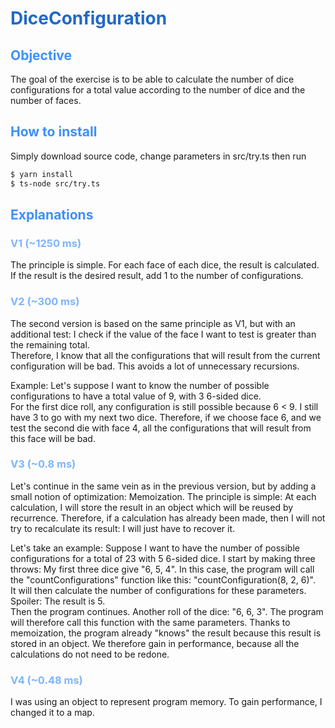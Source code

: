 # <span style="color:#2069c8;">DiceConfiguration</span>

## <span style="color:#3d90fa;">Objective</span>

The goal of the exercise is to be able to calculate the number of dice configurations for a total value according to the
number of dice and the number of faces.

## <span style="color:#3d90fa;">How to install</span>

Simply download source code, change parameters in src/try.ts then run 
````bash
$ yarn install
$ ts-node src/try.ts
````

## <span style="color:#3d90fa;">Explanations</span>

### <span style="color:#7eb5fc;">V1 (~1250 ms)</span>

The principle is simple. For each face of each dice, the result is calculated.  
If the result is the desired result, add 1 to the number of configurations.

### <span style="color:#7eb5fc;">V2 (~300 ms)</span>

The second version is based on the same principle as V1, but with an additional test: I check if the value of the face
I want to test is greater than the remaining total.  
Therefore, I know that all the configurations that will result from the current configuration will be bad. This avoids
a lot of unnecessary recursions.

Example: Let's suppose I want to know the number of possible configurations to have a total value of 9, with 3 6-sided
dice.  
For the first dice roll, any configuration is still possible because 6 < 9. I still have 3 to go with my next two dice.
Therefore, if we choose face 6, and we test the second die with face 4, all the configurations that will result from this
face will be bad.

### <span style="color:#7eb5fc;">V3 (~0.8 ms)</span>

Let's continue in the same vein as in the previous version, but by adding a small notion of optimization: Memoization.
The principle is simple: At each calculation, I will store the result in an object which will be reused by recurrence.
Therefore, if a calculation has already been made, then I will not try to recalculate its result: I will just have to
recover it.

Let's take an example: Suppose I want to have the number of possible configurations for a total of 23 with 5 6-sided
dice.
I start by making three throws: My first three dice give "6, 5, 4".
In this case, the program will call the "countConfigurations" function like this: "countConfiguration(8, 2, 6)".  
It will then calculate the number of configurations for these parameters. Spoiler: The result is 5.  
Then the program continues. Another roll of the dice: "6, 6, 3". The program will therefore call this function with the
same parameters. Thanks to memoization, the program already "knows" the result because this result is stored in an
object. We therefore gain in performance, because all the calculations do not need to be redone.

### <span style="color:#7eb5fc;">V4 (~0.48 ms)</span>

I was using an object to represent program memory. To gain performance, I changed it to a map.

